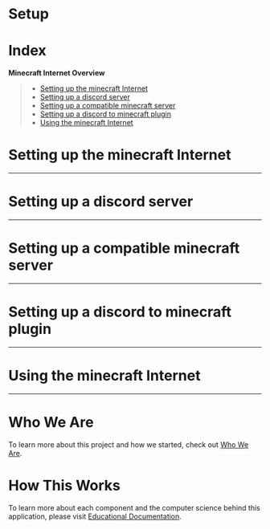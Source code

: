 # Setup

# Index
**Minecraft Internet Overview**
> * [Setting up the minecraft Internet](https://github.com/Capstone-Class-Minecraft-Internet/Setup#setting-up-the-minecraft-internet)
> * [Setting up a discord server](https://github.com/Capstone-Class-Minecraft-Internet/Setup#setting-up-a-discord-server)
> * [Setting up a compatible minecraft server](https://github.com/Capstone-Class-Minecraft-Internet/Setup#setting-up-a-compatible-minecraft-server)
> * [Setting up a discord to minecraft plugin](https://github.com/Capstone-Class-Minecraft-Internet/Setup#setting-up-a-discord-to-minecraft-plugin)
> * [Using the minecraft Internet](https://github.com/Capstone-Class-Minecraft-Internet/Setup#using-the-minecraft-internet)

# Setting up the minecraft Internet
_____

# Setting up a discord server
_____

# Setting up a compatible minecraft server
_____
# Setting up a discord to minecraft plugin
_____

# Using the minecraft Internet
_____

# Who We Are
To learn more about this project and how we started, check out [Who We Are](https://capstone-class-minecraft-internet.github.io/Who-We-Are/).

# How This Works
To learn more about each component and the computer science behind this application, please visit [Educational Documentation](https://capstone-class-minecraft-internet.github.io/How-This-Works/).

